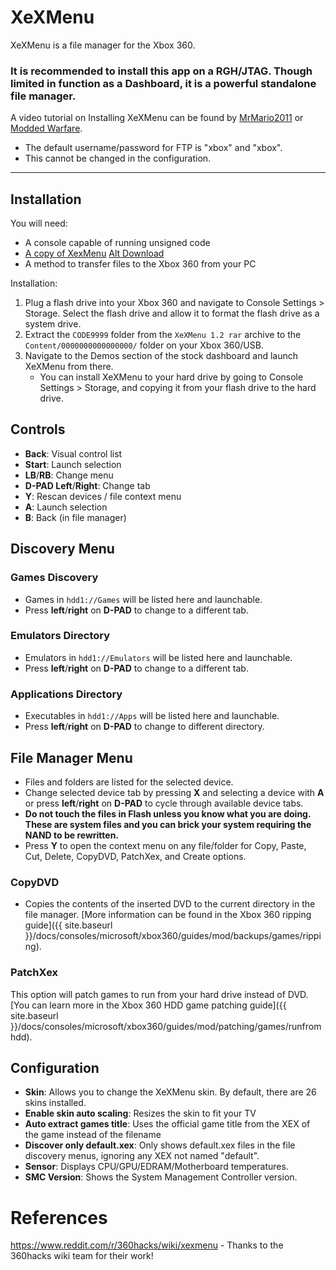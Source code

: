 # XeXMenu

XeXMenu is a file manager for the Xbox 360. 

### It is recommended to install this app on a RGH/JTAG. Though limited in function as a Dashboard, it is a powerful standalone file manager.

A video tutorial on Installing XeXMenu can be found by [MrMario2011](https://www.youtube.com/watch?v=w5xVFNkxv-I) or [Modded Warfare](https://www.youtube.com/watch?v=eq-ky8T6kl4).

- The default username/password for FTP is "xbox" and "xbox".
- This cannot be changed in the configuration.

------

## Installation

You will need:

- A console capable of running unsigned code
- [A copy of XexMenu](https://mega.nz/file/9AlUmDZK#oykniipcx80kvuRxLaqY8NtPMJYKHW1ZYpqYfcAZsLA) [Alt Download](http://www.mediafire.com/file/7orm0jrkncrzo1w/xexmenu12live.rar/file)
- A method to transfer files to the Xbox 360 from your PC

Installation:

1. Plug a flash drive into your Xbox 360 and navigate to Console Settings > Storage. Select the flash drive and allow it to format the flash drive as a system drive. 
2. Extract the `CODE9999` folder from the `XeXMenu 1.2 rar` archive to the `Content/0000000000000000/` folder on your Xbox 360/USB.
3. Navigate to the Demos section of the stock dashboard and launch XeXMenu from there.
   - You can install XeXMenu to your hard drive by going to Console Settings > Storage, and copying it from your flash drive to the hard drive.

## Controls

- **Back**: Visual control list
- **Start**: Launch selection
- **LB**/**RB**: Change menu
- **D-PAD Left**/**Right**: Change tab
- **Y**: Rescan devices / file context menu
- **A**: Launch selection
- **B**: Back (in file manager)

## Discovery Menu

### Games Discovery

- Games in `hdd1://Games` will be listed here and launchable. 
- Press **left**/**right** on **D-PAD** to change to a different tab.

### Emulators Directory

- Emulators in `hdd1://Emulators` will be listed here and launchable. 
- Press **left**/**right** on **D-PAD** to change to a different tab.

### Applications Directory

- Executables in `hdd1://Apps` will be listed here and launchable. 
- Press **left**/**right** on **D-PAD** to change to different directory.

## File Manager Menu

- Files and folders are listed for the selected device.
- Change selected device tab by pressing **X** and selecting a device with **A** or press **left**/**right** on **D-PAD** to cycle through available device tabs.
- **Do not touch the files in Flash unless you know what you are doing. These are system files and you can brick your system requiring the NAND to be rewritten.**
- Press **Y** to open the context menu on any file/folder for Copy, Paste, Cut, Delete, CopyDVD, PatchXex, and Create options.

### CopyDVD

- Copies the contents of the inserted DVD to the current directory in the file manager. [More information can be found in the Xbox 360 ripping guide]({{ site.baseurl }}/docs/consoles/microsoft/xbox360/guides/mod/backups/games/ripping).

### PatchXex

This option will patch games to run from your hard drive instead of DVD. [You can learn more in the Xbox 360 HDD game patching guide]({{ site.baseurl }}/docs/consoles/microsoft/xbox360/guides/mod/patching/games/runfromhdd).

## Configuration

- **Skin**: Allows you to change the XeXMenu skin. By default, there are 26 skins installed.
- **Enable skin auto scaling**: Resizes the skin to fit your TV
- **Auto extract games title**: Uses the official game title from the XEX of the game instead of the filename
- **Discover only default.xex**: Only shows default.xex files in the file discovery menus, ignoring any XEX not named "default".
- **Sensor**: Displays CPU/GPU/EDRAM/Motherboard temperatures.
- **SMC Version**: Shows the System Management Controller version.



# References

https://www.reddit.com/r/360hacks/wiki/xexmenu - Thanks to the 360hacks wiki team for their work!

